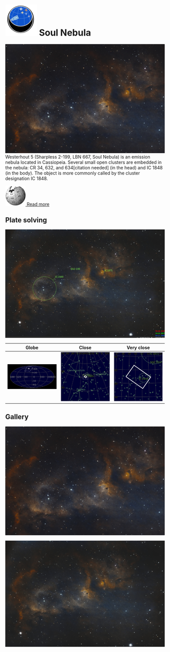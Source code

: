 # ![](..//Imaging//Common/pyl-tiny.png) Soul Nebula
![IMG](..//Imaging//HD/Soul_Nebula+00+co.jpg)
Westerhout 5 (Sharpless 2-199, LBN 667, Soul Nebula) is an emission nebula located in Cassiopeia. Several small open clusters are embedded in the nebula: CR 34, 632, and 634[citation needed] (in the head) and IC 1848 (in the body). The object is more commonly called by the cluster designation IC 1848.

[![](..//Imaging//Common/Wikipedia.png) Read more](https://en.wikipedia.org/wiki/Westerhout_5)
## Plate solving 


![IMG](..//Imaging//HD/Soul_Nebula_Annotated.jpg)


| Globe | Close | Very close |
| ----- | ----- | ----- |
|![IMG](..//Imaging//HD/Soul_Nebula_Globe.jpg) |![IMG](..//Imaging//HD/Soul_Nebula_Close.jpg) |![IMG](..//Imaging//HD/Soul_Nebula_Closer.jpg) |

## Gallery
![IMG](..//Imaging//HD/Soul_Nebula+00+co.jpg) 

![IMG](..//Imaging//HD/Soul_Nebula+01+co.jpg) 

